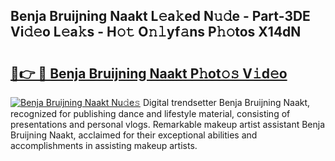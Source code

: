 ## Benja Bruijning Naakt L𝚎a𝚔ed N𝚞𝚍e - Part-3DE Vi𝚍𝚎o L𝚎a𝚔s - H𝚘𝚝 O𝚗𝚕yf𝚊ns P𝚑𝚘tos X14dN

# <h2><a href="http://kf8on1l.oniu.top/?m=Benja+Bruijning+Naakt">🔗👉 🔴 Benja Bruijning Naakt P𝚑ot𝚘𝚜 V𝚒d𝚎o</a></h2>

[![Benja Bruijning Naakt Nu𝚍e𝚜](https://i.imgur.com/0qMVB7G.gif)](http://kf8on1l.oniu.top/?m=Benja+Bruijning+Naakt)
Digital trendsetter Benja Bruijning Naakt, recognized for publishing dance and lifestyle material, consisting of presentations and personal vlogs. Remarkable makeup artist assistant Benja Bruijning Naakt, acclaimed for their exceptional abilities and accomplishments in assisting makeup artists.  
